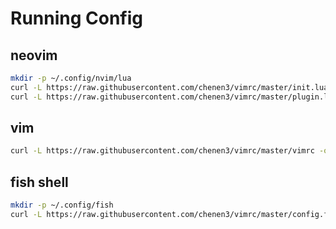 # Running Config

## neovim

```sh
mkdir -p ~/.config/nvim/lua
curl -L https://raw.githubusercontent.com/chenen3/vimrc/master/init.lua -o ~/.config/nvim/init.lua
curl -L https://raw.githubusercontent.com/chenen3/vimrc/master/plugin.lua -o ~/.config/nvim/lua/plugin.lua
```

## vim

```sh
curl -L https://raw.githubusercontent.com/chenen3/vimrc/master/vimrc -o ~/.vimrc
```

## fish shell
```sh
mkdir -p ~/.config/fish
curl -L https://raw.githubusercontent.com/chenen3/vimrc/master/config.fish -o ~/.config/fish/config.fish
```
